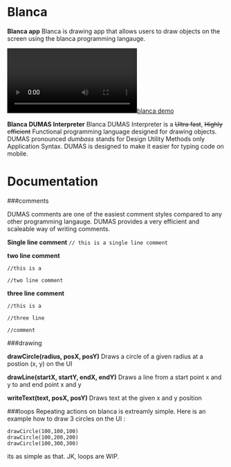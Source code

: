 # Blanca
**Blanca app**
Blanca is drawing app that allows users to draw objects on the screen using the blanca programming langauge.

[![blanca demo](https://github.com/aravindkarthik96/Blanca/blob/master/images/blanca_demo.webm "blanca demo")](https://github.com/aravindkarthik96/Blanca/blob/master/images/blanca_demo.webm "blanca demo")

**Blanca DUMAS Interpreter**
Blanca DUMAS Interpreter is a ~~Ultra fast~~, ~~Highly efficient~~ Functional programming language designed for drawing objects. DUMAS pronounced *dumbass* stands for Design Utility Methods only Application Syntax. DUMAS is designed to make it easier for typing code on mobile.

# Documentation

###comments

DUMAS comments are one of the easiest comment styles compared to any other programming langauge. DUMAS provides a very efficient and scaleable way of writing comments. 

**Single line comment**
`// this is a single line comment`

**two line comment**

`//this is a`

`//two line comment`

**three line comment**

`//this is a`

`//three line`

`//comment`

###drawing

**drawCircle(radius, posX, posY)**
Draws a circle of a given radius at a postion (x, y) on the UI 

**drawLine(startX, startY, endX, endY)**
Draws a line from a start point x and y to and end point x and y

**writeText(text, posX, posY)**
Draws text at the given x and y position

###loops
Repeating actions on blanca is extreamly simple. Here is an example how to draw 3 circles on the UI :

    drawCircle(100,100,100)
    drawCircle(100,200,200)
    drawCircle(100,300,300)

its as simple as that.
JK, loops are WIP.

